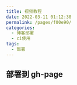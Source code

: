 ```yaml
---
title: 视频教程
date: 2022-03-11 01:12:30
permalink: /pages/f00e90/
categories:
  - 博客部署
  - ci使用
tags:
  - 部署
---
```

## 部署到 gh-page

<DPlayer :src="dplayer" />

<script>
export default {
  data() {
    return {
      dplayer: {
        video: {
          url: "https://dl.u2sb.com/api/v3/file/source/62/%E9%83%A8%E7%BD%B2%E5%88%B0gh-page.mp4?sign=jP9BatO2uJWzcdSQUoxnGz4c8MlfrrMGevMcEuBuHNg%3D%3A0",
        },
      },
    };
  },
};
</script>

